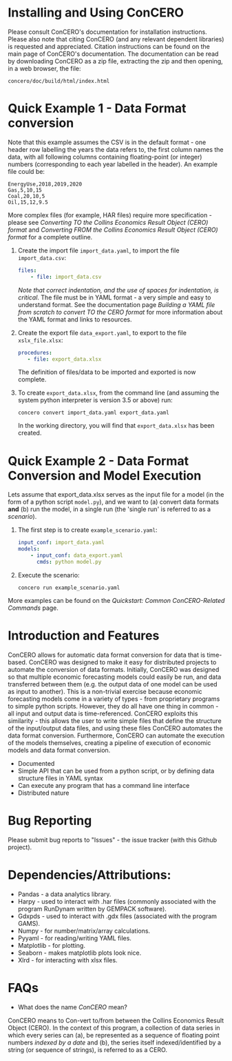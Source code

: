# Installing and Using ConCERO

Please consult ConCERO's documentation for installation instructions. Please also note that citing ConCERO (and any relevant dependent libraries) is requested and appreciated. Citation instructions can be found on the main page of ConCERO's documentation. The documentation can be read by downloading ConCERO as a zip file, extracting the zip and then opening, in a web browser, the file:

`concero/doc/build/html/index.html`

# Quick Example 1 - Data Format conversion

Note that this example assumes the CSV is in the default format - one header row labelling the years the data refers to, the first column names the data, with all following columns containing floating-point (or integer) numbers (corresponding to each year labelled in the header). An example file could be:

```
EnergyUse,2018,2019,2020
Gas,5,10,15
Coal,20,10,5
Oil,15,12,9.5
```

More complex files (for example, HAR files) require more specification - please see *Converting TO the Collins Economics Result Object (CERO) format* and *Converting FROM the Collins Economics Result Object (CERO) format* for a complete outline.

1. Create the import file ``import_data.yaml``, to import the file ``import_data.csv``:

    ```yaml
    files:
        - file: import_data.csv
    ```

   *Note that correct indentation, and the use of spaces for indentation, is critical*. The file must be in YAML format - a very simple and easy to understand format. See the documentation page *Building a YAML file from scratch to convert TO the CERO format* for more information about the YAML format and links to resources.

2. Create the export file ``data_export.yaml``, to export to the file ``xslx_file.xlsx``:

    ```yaml
    procedures:
       - file: export_data.xlsx
    ```
    The definition of files/data to be imported and exported is now complete.

3. To create ``export_data.xlsx``, from the command line (and assuming the system python interpreter is version 3.5 or above) run:

    ```concero convert import_data.yaml export_data.yaml```

    In the working directory, you will find that ``export_data.xlsx`` has been created.

# Quick Example 2 - Data Format Conversion and Model Execution

Lets assume that export_data.xlsx serves as the input file for a model (in the form of a python script ``model.py``), and we want to (a) convert data formats **and** (b) run the model, in a single run (the 'single run' is referred to as a *scenario*).

1. The first step is to create `example_scenario.yaml`:

    ```yaml
    input_conf: import_data.yaml
    models:
        - input_conf: data_export.yaml
          cmds: python model.py

2. Execute the scenario:

    ```concero run example_scenario.yaml```

More examples can be found on the *Quickstart: Common ConCERO-Related Commands* page.

# Introduction and Features

 ConCERO allows for automatic data format conversion for data that is time-based. ConCERO was designed to make it easy for distributed projects to automate the conversion of data formats. Initially, ConCERO was designed so that multiple economic forecasting models could easily be run, and data transferred between them (e.g. the output data of one model can be used as input to another). This is a non-trivial exercise because economic forecasting models come in a variety of types - from proprietary programs to simple python scripts. However, they do all have one thing in common - all input and output data is time-referenced. ConCERO exploits this similarity - this allows the user to write simple files that define the structure of the input/output data files, and using these files ConCERO automates the data format conversion. Furthermore, ConCERO can automate the execution of the models themselves, creating a pipeline of execution of economic models and data format conversion.

 - Documented
 - Simple API that can be used from a python script, or by defining data structure files in YAML syntax
 - Can execute any program that has a command line interface
 - Distributed nature

# Bug Reporting

Please submit bug reports to "Issues" - the issue tracker (with this Github project).

# Dependencies/Attributions:

 - Pandas - a data analytics library.
 - Harpy - used to interact with .har files (commonly associated with the program RunDynam written by GEMPACK software).
 - Gdxpds - used to interact with .gdx files (associated with the program GAMS).
 - Numpy - for number/matrix/array calculations.
 - Pyyaml - for reading/writing YAML files.
 - Matplotlib - for plotting.
 - Seaborn - makes matplotlib plots look nice.
 - Xlrd - for interacting with xlsx files.

# FAQs

 - What does the name *ConCERO* mean?

 ConCERO means to Con-vert to/from between the Collins Economics Result Object (CERO). In the context of this program, a collection of data series in which every series can (a), be represented as a sequence of floating point numbers *indexed by a date* and (b), the series itself indexed/identified by a string (or sequence of strings), is referred to as a CERO.
